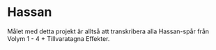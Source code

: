 Hassan
======

Målet med detta projekt är alltså att transkribera alla Hassan-spår från Volym 1 - 4 + Tillvaratagna Effekter.
